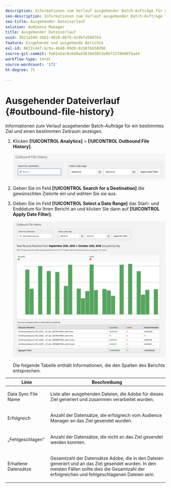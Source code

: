 ```yaml
---
description: Informationen zum Verlauf ausgehender Batch-Aufträge für ein bestimmtes Ziel und einen bestimmten Zeitraum anzeigen.
seo-description: Informationen zum Verlauf ausgehender Batch-Aufträge für ein bestimmtes Ziel und einen bestimmten Zeitraum anzeigen.
seo-title: Ausgehender Dateiverlauf
solution: Audience Manager
title: Ausgehender Dateiverlauf
uuid: 3621a59d-2bb5-4828-86f6-4c9bfa580764
feature: Eingehende und ausgehende Berichte
exl-id: 8072c44f-bc9a-4b40-99d9-8cb87bb58d98
source-git-commit: fe01ebac8c0d0ad3630d3853e0bf32f0b00f6a44
workflow-type: tm+mt
source-wordcount: '172'
ht-degree: 7%

---
```


# Ausgehender Dateiverlauf {#outbound-file-history}

Informationen zum Verlauf ausgehender Batch-Aufträge für ein bestimmtes Ziel und einen bestimmten Zeitraum anzeigen.

<!-- 

t_reports_outbound_history.xml

 -->

1. Klicken **[!UICONTROL Analytics]** > **[!UICONTROL Outbound File History]**.

   ![Schrittergebnis](assets/outbound_history.png)

1. Geben Sie im Feld **[!UICONTROL Search for a Destination]** die gewünschten Zielorte ein und wählen Sie sie aus.
1. Geben Sie im Feld **[!UICONTROL Select a Date Range]** das Start- und Enddatum für Ihren Bericht an und klicken Sie dann auf **[!UICONTROL Apply Date Filter]**.

   ![Schrittergebnis](assets/outbound_history_stats.png)

   Die folgende Tabelle enthält Informationen, die den Spalten des Berichts entsprechen:

<table id="table_93076D46AC50411395E72B9B987E99BE"> 
 <thead> 
  <tr> 
   <th colname="col1" class="entry"> Linie </th> 
   <th colname="col2" class="entry"> Beschreibung </th> 
  </tr> 
 </thead>
 <tbody> 
  <tr> 
   <td colname="col1"> Data Sync File Name </td> 
   <td colname="col2"> <p>Liste aller ausgehenden Dateien, die <span class="keyword"> Adobe</span> für dieses Ziel generiert und zusammen verarbeitet wurden. </p> </td> 
  </tr> 
  <tr> 
   <td colname="col1"> Erfolgreich </td> 
   <td colname="col2"> <p>Anzahl der Datensätze, die erfolgreich vom Audience Manager <span class="keyword"> </span> an das Ziel gesendet wurden. </p> </td> 
  </tr> 
  <tr> 
   <td colname="col1"> „Fehlgeschlagen“ </td> 
   <td colname="col2"> <p>Anzahl der Datensätze, die nicht an das Ziel gesendet werden konnten. </p> </td> 
  </tr> 
  <tr> 
   <td colname="col1"> Erhaltene Datensätze </td> 
   <td colname="col2"> <p>Gesamtzahl der Datensätze <span class="keyword"> Adobe</span>, die in den Dateien generiert und an das Ziel gesendet wurden. In den meisten Fällen sollte dies die Gesamtzahl der erfolgreichen und fehlgeschlagenen Dateien sein. </p> </td> 
  </tr> 
 </tbody> 
</table>
